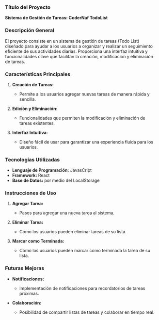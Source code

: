 
### Título del Proyecto
**Sistema de Gestión de Tareas: CoderNaf TodoList**

### Descripción General
El proyecto consiste en un sistema de gestión de tareas (Todo List) diseñado para ayudar a los usuarios a organizar y realizar un seguimiento eficiente de sus actividades diarias. Proporciona una interfaz intuitiva y funcionalidades clave que facilitan la creación, modificación y eliminación de tareas.

### Características Principales
1. **Creación de Tareas:**
   - Permite a los usuarios agregar nuevas tareas de manera rápida y sencilla.

2. **Edición y Eliminación:**
   - Funcionalidades que permiten la modificación y eliminación de tareas existentes.

3. **Interfaz Intuitiva:**
   - Diseño fácil de usar para garantizar una experiencia fluida para los usuarios.

### Tecnologías Utilizadas
- **Lenguaje de Programación:** JavasCript
- **Framework:** React
- **Base de Datos:** por medio del LocalStorage

### Instrucciones de Uso

1. **Agregar Tarea:**
   - Pasos para agregar una nueva tarea al sistema.

2. **Eliminar Tarea:**
   - Cómo los usuarios pueden eliminar tareas de su lista.

3. **Marcar como Terminada:**
   - Cómo los usuarios pueden marcar como terminada la tarea de su lista.

### Futuras Mejoras
- **Notificaciones:**
  - Implementación de notificaciones para recordatorios de tareas próximas.
  
- **Colaboración:**
  - Posibilidad de compartir listas de tareas y colaborar en tiempo real.
